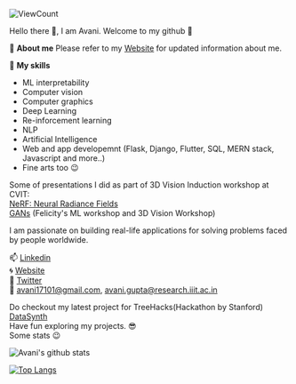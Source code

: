 ![ViewCount](https://views.whatilearened.today/views/github/avani17101/avani17101.svg?cache=remove) <br>

Hello there 👋,
I am Avani. Welcome to my github :stars:

:information_desk_person: **About me**
Please refer to my [Website](https://avani17101.github.io/) for updated information about me.


:dart: **My skills**
* ML interpretability
* Computer vision
* Computer graphics
* Deep Learning
* Re-inforcement learning
* NLP
* Artificial Intelligence
* Web and app developemnt (Flask, Django, Flutter, SQL, MERN stack, Javascript and more..)
* Fine arts too :wink:

Some of presentations I did as part of 3D Vision Induction workshop at CVIT: <br>
[NeRF: Neural Radiance Fields](https://docs.google.com/presentation/d/1Sx_VBF1rCdh_pgvlfYM_I-OCFr76sIRMWaPxqDEBzNk/edit?usp=sharing) <br>
[GANs](https://github.com/avani17101/ML-workshop-GANs) (Felicity's ML workshop and 3D Vision Workshop)


 I am passionate on building real-life applications for solving problems faced by people worldwide. 
 
📫 [Linkedin](https://www.linkedin.com/in/avani17101-gupta/) <br>
:cyclone: [Website](https://avani17101.github.io/) <br>
:large_blue_circle: [Twitter](https://twitter.com/Avani_Gupta__) <br>
:email:  avani17101@gmail.com, avani.gupta@research.iiit.ac.in

 
Do checkout my latest project for TreeHacks(Hackathon by Stanford) [DataSynth](https://datasynthh.herokuapp.com/) <br>
Have fun exploring my projects. :sunglasses: <br>
Some stats :wink:

![Avani's github stats](https://github-readme-stats.vercel.app/api?username=avani17101&count_private=true&show_icons=true&theme=radical)

[![Top Langs](https://github-readme-stats.vercel.app/api/top-langs/?username=avani17101&layout=compact)](https://github.com/avani17101/github-readme-stats)
